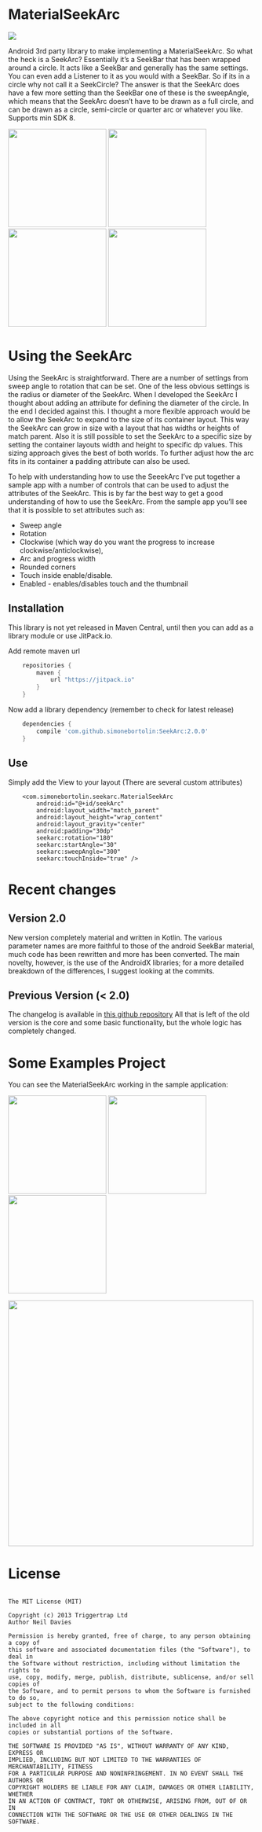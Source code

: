 # MaterialSeekArc


[![](https://jitpack.io/v/simonebortolin/MaterialSeekArc.svg)](https://jitpack.io/#simonebortolin/MaterialSeekArc)

Android 3rd party library to make implementing a MaterialSeekArc.
So what the heck is a SeekArc? Essentially it’s a SeekBar that has been wrapped around a circle. It acts like a SeekBar and generally has the same settings. You can even add a Listener to it as you would with a SeekBar. So if its in a circle why not call it a SeekCircle? The answer is that the SeekArc does have a few more setting than the SeekBar one of these is the sweepAngle, which means that the SeekArc doesn’t have to be drawn as a full circle, and can be drawn as a circle, semi-circle  or quarter arc or whatever you like. Supports min SDK 8. 

<img src="https://github.com/simonebortolin/MaterialSeekArc/blob/master/art/Screenshot_1.png" alt="" width="200px"></a>
<img src="https://github.com/simonebortolin/MaterialSeekArc/blob/master/art/Screenshot_2.png" alt="" width="200px"></a>
<img src="https://github.com/simonebortolin/MaterialSeekArc/blob/master/art/Screenshot_3.png" alt="" width="200px"></a>
<img src="https://github.com/simonebortolin/MaterialSeekArc/blob/master/art/Screenshot_5.png" alt="" width="200px"></a>

# Using the SeekArc

Using the SeekArc is straightforward. There are a number of settings from sweep angle to rotation that can be set. One of the less obvious settings is the radius or diameter of the SeekArc. When I developed the SeekArc I thought about adding an attribute for defining the diameter of the circle. In the end I decided against this. I thought a more flexible approach would be to allow the SeekArc to expand to the size of  its container layout. This way the SeekArc can grow in size with a layout that has widths or heights of match parent. Also it is still possible to set the SeekArc to a specific size by setting the container layouts width and height to specific dp values. This sizing approach gives the best of both worlds. To further adjust how the arc fits in its container a padding attribute can also be used.

To help with understanding how to use the SeeekArc I’ve put together a sample app with a number of controls that can be used to adjust the attributes of the SeekArc. This is by far the best way to get a good understanding of how to use the SeekArc. From the sample app you’ll see that it is possible to set attributes such as:

* Sweep angle
* Rotation
* Clockwise (which way do you want the progress to increase clockwise/anticlockwise),
* Arc and progress width
* Rounded corners 
* Touch inside enable/disable.
* Enabled - enables/disables touch and the thumbnail 

## Installation

This library is not yet released in Maven Central, until then you can add as a library module or use JitPack.io. 

Add remote maven url

```groovy
    repositories {
        maven {
            url "https://jitpack.io"
        }
    }
```
    
Now add a library dependency (remember to check for latest release)

```groovy
    dependencies {
        compile 'com.github.simonebortolin:SeekArc:2.0.0'
    }
```

## Use

Simply add the View to your layout (There are several custom attributes) 

        <com.simonebortolin.seekarc.MaterialSeekArc
            android:id="@+id/seekArc"
            android:layout_width="match_parent"
            android:layout_height="wrap_content"
            android:layout_gravity="center"
            android:padding="30dp"
            seekarc:rotation="180"
            seekarc:startAngle="30"
            seekarc:sweepAngle="300"
            seekarc:touchInside="true" />
            
            
# Recent changes 

## Version 2.0

New version completely material and written in Kotlin. The various parameter names are more faithful to those of the android SeekBar material, much code has been rewritten and more has been converted. The main novelty, however, is the use of the AndroidX libraries; for a more detailed breakdown of the differences, I suggest looking at the commits. 


## Previous Version (< 2.0)

The changelog is available in [this github repository](https://github.com/neild001/SeekArc)
All that is left of the old version is the core and some basic functionality, but the whole logic has completely changed. 

# Some Examples Project

You can see the MaterialSeekArc working in the sample application:


<img src="https://github.com/simonebortolin/MaterialSeekArc/blob/master/art/Screenshot_6.png" alt="" width="200px"></a>
<img src="https://github.com/simonebortolin/MaterialSeekArc/blob/master/art/Screenshot_7.png" alt="" width="200px"></a>
<img src="https://github.com/simonebortolin/MaterialSeekArc/blob/master/art/Screenshot_9.png" alt="" width="200px"></a>


<img src="https://github.com/simonebortolin/MaterialSeekArc/blob/master/art/Screenshot_8.png" alt="" width="500px"></a>

# License

```

The MIT License (MIT)

Copyright (c) 2013 Triggertrap Ltd
Author Neil Davies 

Permission is hereby granted, free of charge, to any person obtaining a copy of
this software and associated documentation files (the "Software"), to deal in
the Software without restriction, including without limitation the rights to
use, copy, modify, merge, publish, distribute, sublicense, and/or sell copies of
the Software, and to permit persons to whom the Software is furnished to do so,
subject to the following conditions:

The above copyright notice and this permission notice shall be included in all
copies or substantial portions of the Software.

THE SOFTWARE IS PROVIDED "AS IS", WITHOUT WARRANTY OF ANY KIND, EXPRESS OR
IMPLIED, INCLUDING BUT NOT LIMITED TO THE WARRANTIES OF MERCHANTABILITY, FITNESS
FOR A PARTICULAR PURPOSE AND NONINFRINGEMENT. IN NO EVENT SHALL THE AUTHORS OR
COPYRIGHT HOLDERS BE LIABLE FOR ANY CLAIM, DAMAGES OR OTHER LIABILITY, WHETHER
IN AN ACTION OF CONTRACT, TORT OR OTHERWISE, ARISING FROM, OUT OF OR IN
CONNECTION WITH THE SOFTWARE OR THE USE OR OTHER DEALINGS IN THE SOFTWARE.

```
